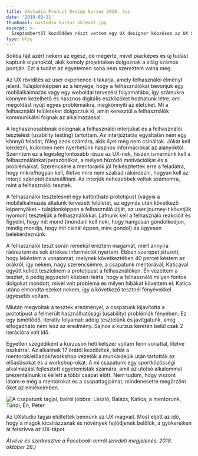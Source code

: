 ```yaml
---
title: UXstudio Product Design kurzus 2018. ősz
date: '2019-08-31'
thumbnail: uxstudio_kurzus_oklevel.jpg
excerpt: >-
  Szeptembertől kezdődően részt vettem egy UX designer képzésen az UX Studio cég jóvoltából Budapesten, amit a cég dolgozói, a mentoraink tartottak nekünk.
type: blog
---
```


Sokba fájt azért nekem az egész, de megérte, mivel piacképes és új tudást kaptunk olyanoktól, akik komoly projekteken dolgoznak a világ számos pontján. Ezt a tudást az egyetemen soha nem szereztem volna meg.

Az UX rövidítés az user experience-t takarja, amely felhasználói élményt jelent. Tulajdonképpen az a lényege, hogy a felhasználókat bevonjuk egy mobilalkalmazás vagy egy weboldal tervezési folyamatába, így számukra könnyen kezelhető és hasznos digitális eszközöket hozhatunk létre, ami megoldást nyújt egyes problémáikra, megkönnyíti az életüket. Mi a felhasználói felületeket dolgozzuk ki, amin keresztül a felhasználók kommunikálni fognak az alkalmazással.

A leghasznosabbnak dolognak a felhasználói interjúkat és a felhasználói tesztelést (usability testing) tartottam. Az interjúztatás egyáltalán nem egy könnyű feladat, főleg azok számára, akik ilyet még nem csináltak. Jókat kell kérdezni, különben nem nyerhetünk hasznos információkat az alanyoktól. Szerintem ez a legeslegfontosabb része az UX-nek, hiszen ismernünk kell a felhasználóinkat/perszónákat, a mélyen húzódó motivációikat és a problémáikat. Szerencsére a mentoraink jól felkészítettek erre a feladatra, hogy mikre/hogyan kell, illetve mire nem szabad rákérdezni, hogyan kell az interjú szkriptet összeállítani. Az interjúk nehezebbek voltak számomra, mint a felhasználói tesztek.

A felhasználói tesztelésnél egy kattintható prototípust (vagyis a mobilalkalmazás általunk tervezett felületét, az egymás után következő képernyőket – tulajdonképpen a felhasználó útját, az user journey-t követjük nyomon) teszteljük a felhasználókkal. Látnunk kell a felhasználó reakcióit és figyelni, hogy mit mond (mondani kell neki, hogy hangosan gondolkodjon, mindig mondja, hogy mit csinál éppen, mire gondol) és ügyesen belekérdeznünk.

A felhasználói teszt során remekül éreztem magamat, mert annyira ráéreztem és sok értékes információt nyertem. Ebben szerepet játszott, hogy lekéstem a vonatomat, melynek következtében 40 percet késtem az órákról, így nekem, nagy szerencsémre, a csapatunk mentorával, Katicával együtt kellett tesztelnem a prototípust a felhasználókon. Én vezettem a tesztet, ő pedig jegyzetelt közben: leírta, hogy a felhasználó milyen fontos dolgokat mondott, mivel volt probléma és milyen hibákat követtem el. Katica utána elmondta ezeket nekem, így a következő tesztnél fényévekkel ügyesebb voltam.

Miután megvoltak a tesztek eredményei, a csapatunk kijavította a prototípust a felmerült használhatósági (usability) problémák fényében. Ez egy ismétlődő, iteratív folyamat: addig tesztelünk és javítgatunk, amíg elfogadható nem lesz az eredmény. Sajnos a kurzus keretén belül csak 2 iterációra volt idő.

Egyetlen szegediként a kurzuson heti kétszer voltam fenn vonattal, illetve oszkárral. Az alkalmak 17 órától kezdődtek, tehát a mentorok/előadók/workshop vezetők a munkaidejük után tartották az előadásokat és a workshop-okat. A mi csapatunk egy sportközösségi alkalmazást fejlesztett egyetemisták számára, amit az utolsó alkalommal prezentálnunk is kellett a többi csapat előtt. Nem tudom, hogy viszont látom-e még a mentorokat és a csapattagjaimat, mindenesetre megőrzöm őket az emlékeimben.

![A csapatunk tagjai, balról jobbra: László, Balázs, Katica, a mentorunk, Tündi, Én, Péter](/assets/images/design/uxstudio_kurzus_a_csapatunk.jpg)

Az UXstudio tagjai elültették bennünk az UX magvait. Most eljött az idő, hogy a magok kicsírázzanak és növények fejlődjenek belőlük, a gyökereiken át felszívva az UX-tápot.

*Átvéve és szerkesztve a Facebook-omról (eredeti megjelenés: 2018. október 28.)*